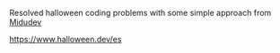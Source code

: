 Resolved halloween coding problems with some simple approach from <a href="https://github.com/midudev" target="_blank">Midudev</a>


https://www.halloween.dev/es

